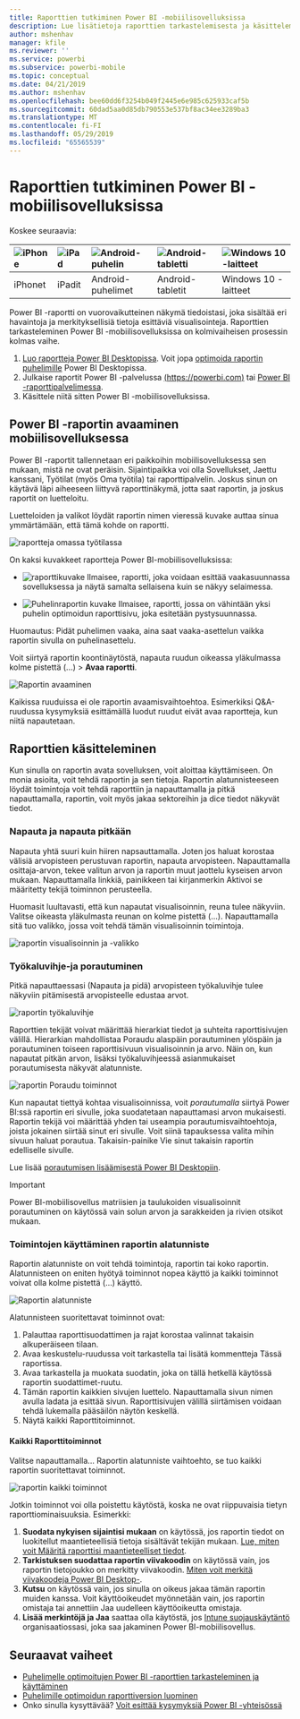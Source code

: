 ```yaml
---
title: Raporttien tutkiminen Power BI -mobiilisovelluksissa
description: Lue lisätietoja raporttien tarkastelemisesta ja käsittelemisestä Power BI -mobiilisovelluksissa puhelimella tai tabletilla. Voit luoda raportteja Power BI -palvelussa tai Power BI Desktopissa ja käsitellä niitä sitten mobiilisovelluksissa.
author: mshenhav
manager: kfile
ms.reviewer: ''
ms.service: powerbi
ms.subservice: powerbi-mobile
ms.topic: conceptual
ms.date: 04/21/2019
ms.author: mshenhav
ms.openlocfilehash: bee60dd6f3254b049f2445e6e985c625933caf5b
ms.sourcegitcommit: 60dad5aa0d85db790553e537bf8ac34ee3289ba3
ms.translationtype: MT
ms.contentlocale: fi-FI
ms.lasthandoff: 05/29/2019
ms.locfileid: "65565539"
---
```

# <a name="explore-reports-in-the-power-bi-mobile-apps"></a>Raporttien tutkiminen Power BI -mobiilisovelluksissa
Koskee seuraavia:

| ![iPhone](././media/mobile-reports-in-the-mobile-apps/ios-logo-40-px.png) | ![iPad](././media/mobile-reports-in-the-mobile-apps/ios-logo-40-px.png) | ![Android-puhelin](././media/mobile-reports-in-the-mobile-apps/android-logo-40-px.png) | ![Android-tabletti](././media/mobile-reports-in-the-mobile-apps/android-logo-40-px.png) | ![Windows 10 -laitteet](./media/mobile-reports-in-the-mobile-apps/win-10-logo-40-px.png) |
|:--- |:--- |:--- |:--- |:--- |
| iPhonet |iPadit |Android-puhelimet |Android-tabletit |Windows 10 -laitteet |

Power BI -raportti on vuorovaikutteinen näkymä tiedoistasi, joka sisältää eri havaintoja ja merkityksellisiä tietoja esittäviä visualisointeja. Raporttien tarkasteleminen Power BI -mobiilisovelluksissa on kolmivaiheisen prosessin kolmas vaihe.

1. [Luo raportteja Power BI Desktopissa](../../desktop-report-view.md). Voit jopa [optimoida raportin puhelimille](mobile-apps-view-phone-report.md) Power BI Desktopissa. 
2. Julkaise raportit Power BI -palvelussa [(https://powerbi.com)](https://powerbi.com) tai [Power BI -raporttipalvelimessa](../../report-server/get-started.md).  
3. Käsittele niitä sitten Power BI -mobiilisovelluksissa.

## <a name="open-a-power-bi-report-in-the-mobile-app"></a>Power BI -raportin avaaminen mobiilisovelluksessa
Power BI -raportit tallennetaan eri paikkoihin mobiilisovelluksessa sen mukaan, mistä ne ovat peräisin. Sijaintipaikka voi olla Sovellukset, Jaettu kanssani, Työtilat (myös Oma työtila) tai raporttipalvelin. Joskus sinun on käytävä läpi aiheeseen liittyvä raporttinäkymä, jotta saat raportin, ja joskus raportit on luetteloitu.

Luetteloiden ja valikot löydät raportin nimen vieressä kuvake auttaa sinua ymmärtämään, että tämä kohde on raportti. 

![raportteja omassa työtilassa](./media/mobile-reports-in-the-mobile-apps/reports-my-workspace.png) 

On kaksi kuvakkeet raportteja Power BI-mobiilisovelluksissa:

* ![raporttikuvake](./media/mobile-reports-in-the-mobile-apps/report-default-icon.png) Ilmaisee, raportti, joka voidaan esittää vaakasuunnassa sovelluksessa ja näytä samalta sellaisena kuin se näkyy selaimessa.

* ![Puhelinraportin kuvake](./media/mobile-reports-in-the-mobile-apps/report-phone-icon.png) Ilmaisee, raportti, jossa on vähintään yksi puhelin optimoidun raporttisivu, joka esitetään pystysuunnassa. 

Huomautus: Pidät puhelimen vaaka, aina saat vaaka-asettelun vaikka raportin sivulla on puhelinasettelu. 

Voit siirtyä raportin koontinäytöstä, napauta ruudun oikeassa yläkulmassa kolme pistettä (...) > **Avaa raportti**.
  
  ![Raportin avaaminen](./media/mobile-reports-in-the-mobile-apps/power-bi-android-open-report-tile.png)
  
  Kaikissa ruuduissa ei ole raportin avaamisvaihtoehtoa. Esimerkiksi Q&A-ruudussa kysymyksiä esittämällä luodut ruudut eivät avaa raportteja, kun niitä napautetaan. 
  
## <a name="interacting-with-reports"></a>Raporttien käsitteleminen
Kun sinulla on raportin avata sovelluksen, voit aloittaa käyttämiseen. On monia asioita, voit tehdä raportin ja sen tietoja. Raportin alatunnisteeseen löydät toimintoja voit tehdä raporttiin ja napauttamalla ja pitkä napauttamalla, raportin, voit myös jakaa sektoreihin ja dice tiedot näkyvät tiedot.

### <a name="using-tap-and-long-tap"></a>Napauta ja napauta pitkään
Napauta yhtä suuri kuin hiiren napsauttamalla. Joten jos haluat korostaa välisiä arvopisteen perustuvan raportin, napauta arvopisteen.
Napauttamalla osittaja-arvon, tekee valitun arvon ja raportin muut jaottelu kyseisen arvon mukaan. Napauttamalla linkkiä, painikkeen tai kirjanmerkin Aktivoi se määritetty tekijä toiminnon perusteella.

Huomasit luultavasti, että kun napautat visualisoinnin, reuna tulee näkyviin. Valitse oikeasta yläkulmasta reunan on kolme pistettä (...). Napauttamalla sitä tuo valikko, jossa voit tehdä tämän visualisoinnin toimintoja.

![raportin visualisoinnin ja -valikko](./media/mobile-reports-in-the-mobile-apps/report-visual-menu.png)

### <a name="tooltip-and-drill-actions"></a>Työkaluvihje-ja porautuminen

Pitkä napauttaessasi (Napauta ja pidä) arvopisteen työkaluvihje tulee näkyviin pitämisestä arvopisteelle edustaa arvot. 

![raportin työkaluvihje](./media/mobile-reports-in-the-mobile-apps/report-tooltip.png)

Raporttien tekijät voivat määrittää hierarkiat tiedot ja suhteita raporttisivujen välillä. Hierarkian mahdollistaa Poraudu alaspäin porautuminen ylöspäin ja porautuminen toiseen raporttisivuun visualisoinnin ja arvo. Näin on, kun napautat pitkän arvon, lisäksi työkaluvihjeessä asianmukaiset porautumisesta näkyvät alatunniste. 

![raportin Poraudu toiminnot](./media/mobile-reports-in-the-mobile-apps/report-drill-actions.png)

Kun napautat tiettyä kohtaa visualisoinnissa, voit *porautumalla* siirtyä Power BI:ssä raportin eri sivulle, joka suodatetaan napauttamasi arvon mukaisesti.  Raportin tekijä voi määrittää yhden tai useampia porautumisvaihtoehtoja, joista jokainen siirtää sinut eri sivulle. Voit siinä tapauksessa valita mihin sivuun haluat porautua. Takaisin-painike Vie sinut takaisin raportin edelliselle sivulle.

Lue lisää [porautumisen lisäämisestä Power BI Desktopiin](../../desktop-drillthrough.md).
   
   > [!IMPORTANT]
   > Power BI-mobiilisovellus matriisien ja taulukoiden visualisoinnit porautuminen on käytössä vain solun arvon ja sarakkeiden ja rivien otsikot mukaan.
   
   
   
### <a name="using-the-actions-in-the-report-footer"></a>Toimintojen käyttäminen raportin alatunniste
Raportin alatunniste on voit tehdä toimintoja, raportin tai koko raportin. Alatunnisteen on eniten hyötyä toiminnot nopea käyttö ja kaikki toiminnot voivat olla kolme pistettä (...) käyttö.

![Raportin alatunniste](./media/mobile-reports-in-the-mobile-apps/report-footer.png)

Alatunnisteen suoritettavat toiminnot ovat:
1) Palauttaa raporttisuodattimen ja rajat korostaa valinnat takaisin alkuperäiseen tilaan.
2) Avaa keskustelu-ruudussa voit tarkastella tai lisätä kommentteja Tässä raportissa.
3) Avaa tarkastella ja muokata suodatin, joka on tällä hetkellä käytössä raportin suodattimet-ruutu.
4) Tämän raportin kaikkien sivujen luettelo. Napauttamalla sivun nimen avulla ladata ja esittää sivun.
Raporttisivujen välillä siirtämisen voidaan tehdä lukemalla pääsäilön näytön keskellä.
5) Näytä kaikki Raporttitoiminnot.

#### <a name="all-report-actions"></a>Kaikki Raporttitoiminnot
Valitse napauttamalla... Raportin alatunniste vaihtoehto, se tuo kaikki raportin suoritettavat toiminnot. 

![raportin kaikki toiminnot](./media/mobile-reports-in-the-mobile-apps/report-all-actions.png)

Jotkin toiminnot voi olla poistettu käytöstä, koska ne ovat riippuvaisia tietyn raporttiominaisuuksia.
Esimerkki:
1) **Suodata nykyisen sijaintisi mukaan** on käytössä, jos raportin tiedot on luokitellut maantieteellisiä tietoja sisältävät tekijän mukaan. [Lue, miten voit Määritä raporttisi maantieteelliset tiedot](https://docs.microsoft.com/power-bi/desktop-mobile-geofiltering).
2) **Tarkistuksen suodattaa raportin viivakoodin** on käytössä vain, jos raportin tietojoukko on merkitty viivakoodin. [Miten voit merkitä viivakoodeja Power BI Desktop-](https://docs.microsoft.com/power-bi/desktop-mobile-barcodes). 
3) **Kutsu** on käytössä vain, jos sinulla on oikeus jakaa tämän raportin muiden kanssa. Voit käyttöoikeudet myönnetään vain, jos raportin omistaja tai annettiin Jaa uudelleen käyttöoikeutta omistaja.
4) **Lisää merkintöjä ja Jaa** saattaa olla käytöstä, jos [Intune suojauskäytäntö](https://docs.microsoft.com/intune/app-protection-policies) organisaatiossasi, joka saa jakaminen Power BI-mobiilisovellus. 

## <a name="next-steps"></a>Seuraavat vaiheet
* [Puhelimelle optimoitujen Power BI -raporttien tarkasteleminen ja käyttäminen](mobile-apps-view-phone-report.md)
* [Puhelimille optimoidun raporttiversion luominen](../../desktop-create-phone-report.md)
* Onko sinulla kysyttävää? [Voit esittää kysymyksiä Power BI -yhteisössä](http://community.powerbi.com/)

